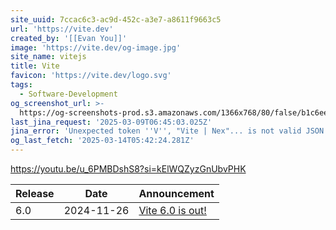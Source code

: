 ```yaml
---
site_uuid: 7ccac6c3-ac9d-452c-a3e7-a8611f9663c5
url: 'https://vite.dev'
created_by: '[[Evan You]]'
image: 'https://vite.dev/og-image.jpg'
site_name: vitejs
title: Vite
favicon: 'https://vite.dev/logo.svg'
tags:
  - Software-Development
og_screenshot_url: >-
  https://og-screenshots-prod.s3.amazonaws.com/1366x768/80/false/b1c6ee1b75245f3ded02fa559d5b30823c4d66274deb4b7c0cb61099dd5ebae7.jpeg
last_jina_request: '2025-03-09T06:45:03.025Z'
jina_error: 'Unexpected token ''V'', "Vite | Nex"... is not valid JSON'
og_last_fetch: '2025-03-14T05:42:24.281Z'
---
```

https://youtu.be/u_6PMBDshS8?si=kElWQZyzGnUbvPHK

| Release | Date       | Announcement                                               |
| ------- | ---------- | ---------------------------------------------------------- |
| 6.0     | 2024-11-26 | [Vite 6.0 is out!](https://vite.dev/blog/announcing-vite6) |
